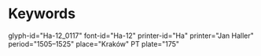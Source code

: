 # Keywords
glyph-id="Ha-12_0117"
font-id="Ha-12"
printer-id="Ha"
printer="Jan Haller"
period="1505–1525"
place="Kraków"
PT plate="175"
